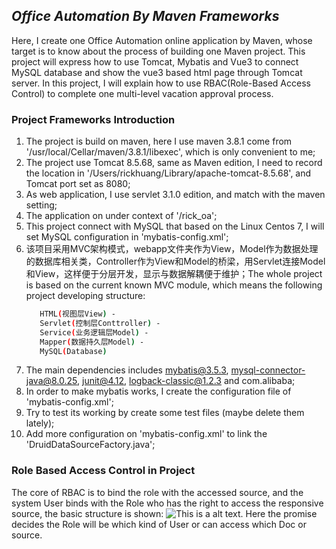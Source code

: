 
## _Office Automation By Maven Frameworks_

Here, I create one Office Automation online application by Maven, whose target is to know about the process of building one Maven project. This project will express how to use Tomcat, Mybatis and Vue3 to connect MySQL database and show the vue3 based html page through Tomcat server. In this project, I will explain how to use RBAC(Role-Based Access Control) to complete one multi-level vacation approval process.

### Project Frameworks Introduction

1. The project is build on maven, here I use maven 3.8.1 come from '/usr/local/Cellar/maven/3.8.1/libexec', which is only convenient to me;
2. The project use Tomcat 8.5.68, same as Maven edition, I need to record the location in '/Users/rickhuang/Library/apache-tomcat-8.5.68', and Tomcat port set as 8080;
3. As web application, I use servlet 3.1.0 edition, and match with the maven setting;
4. The application on under context of '/rick_oa';
5. This project connect with MySQL that based on the Linux Centos 7, I will set MySQL configuration in 'mybatis-config.xml';
6. 该项目采用MVC架构模式，webapp文件夹作为View，Model作为数据处理的数据库相关类，Controller作为View和Model的桥梁，用Servlet连接Model和View，这样便于分层开发，显示与数据解耦便于维护；The whole project is based on the current known MVC module, which means the following project developing structure:
   ```sh
      HTML(视图层View) - 
      Servlet(控制层Conttroller) -
      Service(业务逻辑层Model) - 
      Mapper(数据持久层Model) - 
      MySQL(Database)
7. The main dependencies includes mybatis@3.5.3, mysql-connector-java@8.0.25, junit@4.12, logback-classic@1.2.3 and com.alibaba;
8. In order to make mybatis works, I create the configuration file of 'mybatis-config.xml';
9. Try to test its working by create some test files (maybe delete them lately);
10. Add more configuration on 'mybatis-config.xml' to link the 'DruidDataSourceFactory.java';


### Role Based Access Control in Project

The core of RBAC is to bind the role with the accessed source, and the system User binds with the Role who has the right to access the responsive source, the basic structure is shown:
![This is a alt text.](/Users/rickhuang/Downloads/rbac.png "This is a sample image.")
Here the promise decides the Role will be which kind of User or can access which Doc or source.




